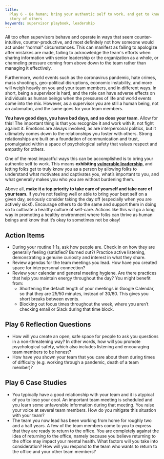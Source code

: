 ```yaml
---
title:
  Play 6 - Be human; bring your authentic self to work, and get to know the
  story of others
keywords: supervisor playbook, leadership
---
```


All too often supervisors behave and operate in ways that seem
counter-intuitive, counter-productive, and most definitely not how someone would
act under “normal” circumstances. This can manifest as failing to apologize
after mistakes are made, failing to acknowledge the team's efforts when sharing
information with senior leadership or the organization as a whole, or channeling
pressure coming from above down to the team rather than managing it effectively.

Furthermore, world events such as the coronavirus pandemic, hate crimes, mass
shootings, geo-political disruptions, economic instability, and more will weigh
heavily on you and your team members, and in different ways. In short, being a
supervisor is hard, and the role can have adverse effects on individuals as
human beings when the pressures of life and world events come into the mix.
However, as a supervisor you are still a human being, not an automaton, and the
same goes for your team members.

**You have good days, you have bad days, and so does your team**. Allow for
this! The important thing is that you recognize it and work with it, not fight
against it. Emotions are always involved, as are interpersonal politics, but it
ultimately comes down to the relationships you foster with others. Strong
relationships are built on a foundation of communication and trust, promulgated
within a space of psychological safety that values respect and empathy for
others.

One of the most impactful ways this can be accomplished is to bring your
authentic self to work. This means **exhibiting
[vulnerable leadership](https://docs.google.com/document/d/1fuuIzOXxfnXmmL1t5ridBQdwxS1NPgk2lmvlPbhRzHc/edit#heading=h.55x0unazwh17)**,
and letting folks get to truly know you as a person by allowing folks to
understand what motivates and captivates you, what’s important to you, and what
generally makes you who you are without burdening them.

Above all, **make it a top priority to take care of yourself and take care of
your team**. If you’re not feeling well or able to bring your best self on a
given day, seriously consider taking the day off (especially when you are
actively sick!). Encourage others to do the same and support them in doing so to
cultivate a healthy culture of self-care. Actions like this will go a long way
in promoting a healthy environment where folks can thrive as human beings and
know that it’s okay to sometimes not be okay!

## Action Items

- During your routine 1:1s, ask how people are. Check in on how they are
  generally feeling (satisfied? Burned out?) Practice active listening,
  demonstrating a genuine curiosity and interest in what they share.
- Review agendas for the team meetings you lead. How have you created space for
  interpersonal connection?
- Review your calendar and general meeting hygiene. Are there practices that
  help you maintain energy throughout the day? You might benefit from:
  - Shortening the default length of your meetings in Google Calendar, so that
    they are 25/50 minutes, instead of 30/60. This gives you short breaks
    between events.
  - Blocking out focus times throughout the week, where you aren’t checking
    email or Slack during that time block.

## Play 6 Reflection Questions

- How will you create an open, safe space for people to ask you questions in a
  non-threatening way? In other words, how will you promote psychological
  safety, which also includes listening and encouraging team members to be
  honest?
- How have you shown your team that you care about them during times of
  difficulty (e.g. working through a pandemic, death of a team member)?

## Play 6 Case Studies

- You typically have a good relationship with your team and it is atypical of
  you to lose your cool. An important team meeting is scheduled and you learn
  some unfavorable information during that meeting. You raise your voice at
  several team members. How do you mitigate this situation with your team?
- The team you now lead has been working from home for roughly two and a half
  years. A few of the team members come to you to express that they are ready to
  return to the office. You are completely against the idea of returning to the
  office, namely because you believe returning to the office may impact your
  mental health. What factors will you take into consideration? How will you
  respond to the team who wants to return to the office and your other team
  members?
